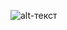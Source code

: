 ![alt-текст](https://github.com/Gorillza/Studying-algorithms-and-my-internship-tasks/blob/main/Test%20task%20of%20Astra%20Group%20of%20Companies/task.jpg)
